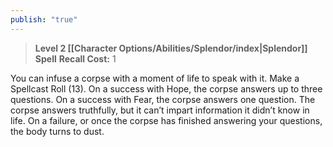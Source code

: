 ```yaml
---
publish: "true"
---
```

> **Level 2 [[Character Options/Abilities/Splendor/index|Splendor]] Spell**
> **Recall Cost:** 1

You can infuse a corpse with a moment of life to speak with it. Make a Spellcast Roll (13). On a success with Hope, the corpse answers up to three questions. On a success with Fear, the corpse answers one question. The corpse answers truthfully, but it can’t impart information it didn’t know in life. On a failure, or once the corpse has finished answering your questions, the body turns to dust.
